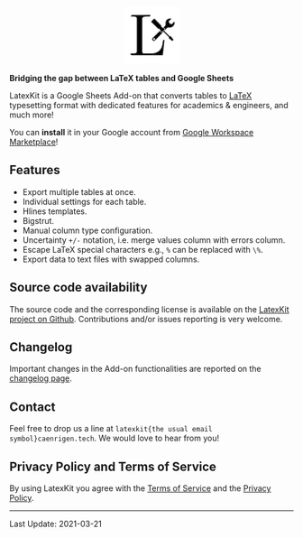 <p align="center">
  <img width="100" height="100" src="Logo.png">
</p>

**Bridging the gap between LaTeX tables and Google Sheets**

LatexKit is a Google Sheets Add-on that converts tables to [LaTeX] typesetting format with dedicated features for academics & engineers, and much more!

You can **install** it in your Google account from [Google Workspace Marketplace]!

## Features
* Export multiple tables at once.
* Individual settings for each table.
* Hlines templates.
* Bigstrut.
* Manual column type configuration.
* Uncertainty `+/-` notation, i.e. merge values column with errors column.
* Escape LaTeX special characters e.g., `%` can be replaced with `\%`.
* Export data to text files with swapped columns.

## Source code availability

The source code and the corresponding license is available on the [LatexKit project on Github]. Contributions and/or issues reporting is very welcome.

## Changelog

Important changes in the Add-on functionalities are reported on the [changelog page].

## Contact

Feel free to drop us a line at `latexkit{the usual email symbol}caenrigen.tech`. We would love to hear from you!

## Privacy Policy and Terms of Service
By using LatexKit you agree with the [Terms of Service] and the [Privacy Policy].

---

Last Update: 2021-03-21

[LaTeX]: https://www.latex-project.org
[Google Workspace Marketplace]: https://gsuite.google.com/marketplace/app/latexkit/716178627426
[Privacy Policy]: http://caenrigen.github.io/LatexKit/PrivacyPolicy
[Terms of Service]: http://caenrigen.github.io/LatexKit/ToS
[changelog page]: http://caenrigen.github.io/LatexKit/Changelog
[LatexKit project on Github]: https://github.com/caenrigen/LatexKit

